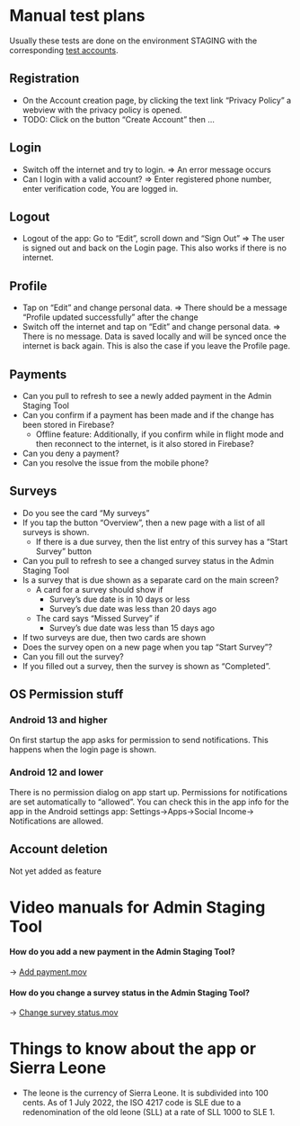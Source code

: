 # Manual test plans

Usually these tests are done on the environment STAGING with the
corresponding
[test accounts](https://docs.google.com/document/d/1-y__kbnLX3KCHp2pdXhzq58rbMmnXwUI-Cirihy224o/edit?pli=1#heading=h.4a9qjbxltxku).

## Registration

- On the Account creation page, by clicking the text link “Privacy
  Policy” a webview with the privacy policy is opened.
- TODO: Click on the button “Create Account” then …

## Login

- Switch off the internet and try to login. => An error message occurs
- Can I login with a valid account? => Enter registered phone number,
  enter verification code, You are logged in.

## Logout

- Logout of the app: Go to “Edit”, scroll down and “Sign Out” => The
  user is signed out and back on the Login page. This also works if
  there is no internet.

## Profile

- Tap on “Edit” and change personal data. => There should be a message
  “Profile updated successfully” after the change
- Switch off the internet and tap on “Edit” and change personal data. =>
  There is no message. Data is saved locally and will be synced once the
  internet is back again. This is also the case if you leave the Profile
  page.

## Payments

- Can you pull to refresh to see a newly added payment in the Admin
  Staging Tool
- Can you confirm if a payment has been made and if the change has been
  stored in Firebase?
  - Offline feature: Additionally, if you confirm while in flight mode
    and then reconnect to the internet, is it also stored in Firebase?
- Can you deny a payment?
- Can you resolve the issue from the mobile phone?

## Surveys

- Do you see the card “My surveys”
- If you tap the button “Overview”, then a new page with a list of all
  surveys is shown.
  - If there is a due survey, then the list entry of this survey has a
    “Start Survey” button
- Can you pull to refresh to see a changed survey status in the Admin
  Staging Tool
- Is a survey that is due shown as a separate card on the main screen?
  - A card for a survey should show if
    - Survey’s due date is in 10 days or less
    - Survey’s due date was less than 20 days ago
  - The card says “Missed Survey” if
    - Survey’s due date was less than 15 days ago
- If two surveys are due, then two cards are shown
- Does the survey open on a new page when you tap “Start Survey”?
- Can you fill out the survey?
- If you filled out a survey, then the survey is shown as “Completed”.

## OS Permission stuff

### Android 13 and higher

On first startup the app asks for permission to send notifications. This
happens when the login page is shown.

### Android 12 and lower

There is no permission dialog on app start up. Permissions for
notifications are set automatically to “allowed”. You can check this in
the app info for the app in the Android settings app:
Settings->Apps->Social Income-> Notifications are allowed.

## Account deletion

Not yet added as feature

# Video manuals for Admin Staging Tool

#### How do you add a new payment in the Admin Staging Tool?

→
[Add payment.mov](https://drive.google.com/file/d/1I6PFLXp3BpN1v3X1mPL4wofL5SEG2rTy/view?usp=drive_link)

#### How do you change a survey status in the Admin Staging Tool?

→
[Change survey status.mov](https://drive.google.com/file/d/1I3SELIPc0ReLpIGc_Q0lY291GWUjFrgU/view?usp=sharing)

# Things to know about the app or Sierra Leone

- The leone is the currency of Sierra Leone. It is subdivided into 100
  cents. As of 1 July 2022, the ISO 4217 code is SLE due to a
  redenomination of the old leone (SLL) at a rate of SLL 1000 to SLE 1.

